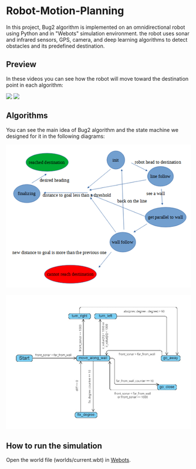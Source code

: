# Robot-Motion-Planning
In this project, Bug2 algorithm is implemented on an omnidirectional robot using Python and in "Webots" simulation environment. the robot uses sonar and infrared sensors, GPS, camera, and deep learning algorithms to detect obstacles and its predefined destination.

## Preview
In these videos you can see how the robot will move toward the destination point in each algorithm:

![](https://github.com/MRSadeghi78/Robotics-Final-Project/blob/main/demo%20%231.gif)
![](https://github.com/MRSadeghi78/Robotics-Final-Project/blob/main/demo%20%232.gif)

## Algorithms
You can see the main idea of Bug2 algorithm and the state machine we designed for it in the following diagrams:

<img src="Bug2 algorithm.png" alt="drawing" width="700">
<br>
<br>
<img src="state-machine.jpg" alt="drawing" width="700">


## How to run the simulation
Open the world file (worlds/current.wbt) in [Webots](https://cyberbotics.com/).


